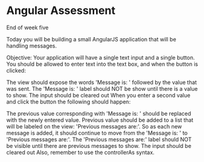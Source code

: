 # Angular Assessment

End of week five

Today you will be building a small AngularJS application that will be handling messages.

Objective: Your application will have a single text input and a single button. You should be allowed to enter text into the text box, and when the button is clicked:

The view should expose the words 'Message is: ' followed by the value that was sent.
The 'Message is: ' label should NOT be show until there is a value to show.
The input should be cleared out
When you enter a second value and click the button the following should happen:

The previous value corresponding with 'Message is: ' should be replaced with the newly entered value.
Previous value should be added to a list that will be labeled on the view: 'Previous messages are:'.
So as each new message is added, it should continue to move from the 'Message is: ' to 'Previous messages are:'.
The 'Previous messages are:' label should NOT be visible until there are previous messages to show.
The input should be cleared out
Also, remember to use the controllerAs syntax.
